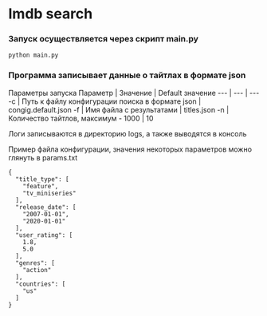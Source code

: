 # Imdb search
### Запуск осуществляется через скрипт main.py
`python main.py`

### Программа записывает данные о тайтлах в формате json

Параметры запуска
Параметр | Значение | Default значение
--- | --- | ---
-с | Путь к файлу конфигурации поиска в формате json | congig.default.json
-f | Имя файла с результатами | titles.json
-n | Количество тайтлов, максимум - 1000 | 10

Логи записываются в директорию logs, а также выводятся в консоль

Пример файла конфигурации, значения некоторых параметров можно глянуть в params.txt
```
{
  "title_type": [
    "feature",
    "tv_miniseries"
  ],
  "release_date": [
    "2007-01-01",
    "2020-01-01"
  ],
  "user_rating": [
    1.8,
    5.0
  ],
  "genres": [
    "action"
  ],
  "countries": [
    "us"
  ]
}
```
